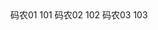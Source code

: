 
<?xml version="1.0" encoding="UTF-8"?> 
<students>     
  <student sid="1">      
    <sname>码农01</sname>      
    <sage>101</sage>    
 </student>	  
  <student sid="2">      
    <sname>码农02</sname>     
    <sage>102</sage>    
  </student>	  
  <student sid="3">     
    <sname>码农03</sname>   
    <sage>103</sage>     
  </student> </students>
